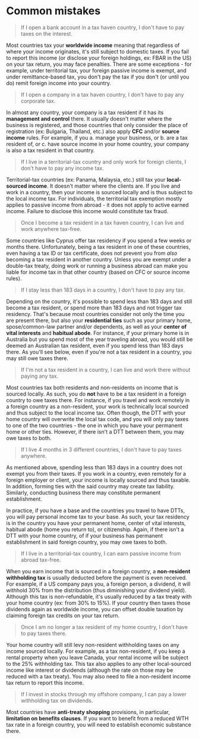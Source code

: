 # Common mistakes

> If I open a bank account in a tax haven country, I don't have to pay taxes on the interest.

Most countries tax your **worldwide income** meaning that regardless of where your income originates, it's still subject to domestic taxes. If you fail to report this income (or disclose your foreign holdings, ex: FBAR in the US) on your tax return, you may face penalties. There are some exceptions - for example, under territorial tax, your foreign passive income is exempt, and under remittance-based tax, you don't pay the tax if you don't (or until you do) remit foreign income into your country.

> If I open a company in a tax haven country, I don't have to pay any corporate tax.

In almost any country, your company is a tax resident if it has its **management and control** there. It usually doesn't matter where the business is registered, and those countries that only consider the place of registration (ex: Bulgaria, Thailand, etc.) also apply **CFC** and/or **source income** rules. For example, if you a. manage your business, or b. are a tax resident of, or c. have source income in your home country, your company is also a tax resident in that country.

> If I live in a territorial-tax country and only work for foreign clients, I don't have to pay any income tax.

Territorial-tax countries (ex: Panama, Malaysia, etc.) still tax your **local-sourced income**. It doesn't matter where the clients are. If you live and work in a country, then your income is sourced locally and is thus subject to the local income tax. For individuals, the territorial tax exemption mostly applies to passive income from abroad - it does not apply to active earned income. Failure to disclose this income would constitute tax fraud.

> Once I become a tax resident in a tax haven country, I can live and work anywhere tax-free.

Some countries like Cyprus offer tax residency if you spend a few weeks or months there. Unfortunately, being a tax resident in one of these countries, even having a tax ID or tax certificate, does not prevent you from _also_ becoming a tax resident in another country. Unless you are exempt under a double-tax treaty, doing work or running a business abroad can make you liable for income tax in that other country (based on CFC or source income rules).

> If I stay less than 183 days in a country, I don't have to pay any tax.

Depending on the country, it's possible to spend less than 183 days and still become a tax resident, or spend more than 183 days and not trigger tax residency. That's because most countries consider not only the time you are present there, but also your **residential ties** such as your primary home, spose/common-law partner and/or dependents, as well as your **center of vital interests** and **habitual abode**. For instance, if your primary home is in Australia but you spend most of the year traveling abroad, you would still be deemed an Australian tax resident, even if you spend less than 183 days there. As you'll see below, even if you're not a tax resident in a country, you may still owe taxes there.

> If I'm not a tax resident in a country, I can live and work there without paying any tax.

Most countries tax both residents and non-residents on income that is sourced locally. As such, you do **not** have to be a tax resident in a foreign country to owe taxes there. For instance, if you travel and work remotely in a foreign country as a non-resident, your work is technically local sourced and thus subject to the local income tax. Often though, the DTT with your home country will overwrite the local tax code, and you will only pay taxes to one of the two countries - the one in which you have your permanent home or other ties. However, if there isn't a DTT between them, you may owe taxes to both.

> If I live 4 months in 3 different countries, I don't have to pay taxes anywhere.

As mentioned above, spending less than 183 days in a country does not exempt you from their taxes. If you work in a country, even remotely for a foreign employer or client, your income is locally sourced and thus taxable. In addition, forming ties with the said country may create tax liability. Similarly, conducting business there may constitute permanent establishment.

In practice, if you have a base and the countries you travel to have DTTs, you will pay personal income tax to your base. As such, your tax residency is in the country you have your permanent home, center of vital interests, habitual abode (home you return to), or citizenship. Again, if there isn't a DTT with your home country, of if your business has permanent establishment in said foreign country, you may owe taxes to both.

> If I live in a territorial-tax country, I can earn passive income from abroad tax-free.

When you earn income that is sourced in a foreign country, a **non-resident withholding tax** is usually deducted before the payment is even received. For example, if a US company pays you, a foreign person, a dividend, it will withhold 30% from the distribution (thus diminishing your dividend yield). Although this tax is non-refundable, it's usually reduced by a tax treaty with your home country (ex: from 30% to 15%). If your country then taxes those dividends again as worldwide income, you can offset double taxation by claiming foreign tax credits on your tax return.

> Once I am no longer a tax resident of my home country, I don't have to pay taxes there.

Your home country will still levy non-resident withholding taxes on any income sourced locally. For example, as a tax non-resident, if you keep a rental property when you leave Canada, your rental income will be subject to the 25% withholding tax. This tax also applies to any other local-sourced income like interest or dividends (although the rate on those may be reduced with a tax treaty). You may also need to file a non-resident income tax return to report this income.

> If I invest in stocks through my offshore company, I can pay a lower withholding tax on dividends.

Most countries have **anti-treaty shopping** provisions, in particular, **limitation on benefits clauses**. If you want to benefit from a reduced WTH tax rate in a foreign country, you will need to establish economic substance there.
